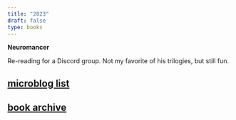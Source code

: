 ```yaml
--- 
title: "2023" 
draft: false 
type: books 
---
```


**Neuromancer**

Re-reading for a Discord group. Not my favorite of his trilogies, but still fun.

## [microblog list](https://micro.brookshelley.com/2023/01/01/bookgoals.html)
## [book archive](/bookarchive)